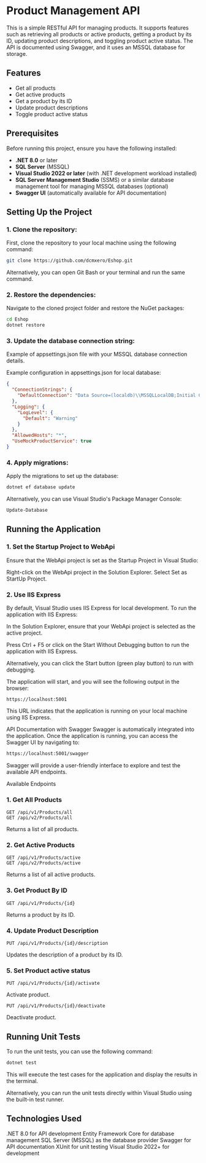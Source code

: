 # Product Management API

This is a simple RESTful API for managing products. It supports features such as retrieving all products or active products, getting a product by its ID, updating product descriptions, and toggling product active status. The API is documented using Swagger, and it uses an MSSQL database for storage.

## Features

- Get all products
- Get active products
- Get a product by its ID
- Update product descriptions
- Toggle product active status

## Prerequisites

Before running this project, ensure you have the following installed:

- **.NET 8.0** or later
- **SQL Server** (MSSQL)
- **Visual Studio 2022 or later** (with .NET development workload installed)
- **SQL Server Management Studio** (SSMS) or a similar database management tool for managing MSSQL databases (optional)
- **Swagger UI** (automatically available for API documentation)

## Setting Up the Project

### 1. Clone the repository:

First, clone the repository to your local machine using the following command:

```bash
git clone https://github.com/dcmxero/Eshop.git
```
Alternatively, you can open Git Bash or your terminal and run the same command.

### 2. Restore the dependencies:
Navigate to the cloned project folder and restore the NuGet packages:

```bash
cd Eshop
dotnet restore
```
### 3. Update the database connection string:
Example of appsettings.json file with your MSSQL database connection details.

Example configuration in appsettings.json for local database:

```json
{
  "ConnectionStrings": {
    "DefaultConnection": "Data Source=(localdb)\\MSSQLLocalDB;Initial Catalog=eshop;Trusted_Connection=True;"
  },
  "Logging": {
    "LogLevel": {
      "Default": "Warning"
    }
  },
  "AllowedHosts": "*",
  "UseMockProductService": true
}
```
### 4. Apply migrations:
Apply the migrations to set up the database:

```bash
dotnet ef database update
```
Alternatively, you can use Visual Studio's Package Manager Console:

```bash
Update-Database
```

## Running the Application
### 1. Set the Startup Project to WebApi
Ensure that the WebApi project is set as the Startup Project in Visual Studio:

Right-click on the WebApi project in the Solution Explorer.
Select Set as StartUp Project.

### 2. Use IIS Express
By default, Visual Studio uses IIS Express for local development. To run the application with IIS Express:

In the Solution Explorer, ensure that your WebApi project is selected as the active project.

Press Ctrl + F5 or click on the Start Without Debugging button to run the application with IIS Express.

Alternatively, you can click the Start button (green play button) to run with debugging.

The application will start, and you will see the following output in the browser:

```arduino
https://localhost:5001
```
This URL indicates that the application is running on your local machine using IIS Express.

API Documentation with Swagger
Swagger is automatically integrated into the application. Once the application is running, you can access the Swagger UI by navigating to:

```bash
https://localhost:5001/swagger
```
Swagger will provide a user-friendly interface to explore and test the available API endpoints.

Available Endpoints
### 1. Get All Products
```url
GET /api/v1/Products/all
GET /api/v2/Products/all
```
Returns a list of all products.

### 2. Get Active Products
```url
GET /api/v1/Products/active
GET /api/v2/Products/active
```
Returns a list of all active products.

### 3. Get Product By ID
```url
GET /api/v1/Products/{id}
```
Returns a product by its ID.

### 4. Update Product Description
```url
PUT /api/v1/Products/{id}/description
```
Updates the description of a product by its ID.

### 5. Set Product active status
```url
PUT /api/v1/Products/{id}/activate
```
Activate product.
```url
PUT /api/v1/Products/{id}/deactivate
```
Deactivate product.

## Running Unit Tests
To run the unit tests, you can use the following command:

```bash
dotnet test
```
This will execute the test cases for the application and display the results in the terminal.

Alternatively, you can run the unit tests directly within Visual Studio using the built-in test runner.

## Technologies Used
.NET 8.0 for API development
Entity Framework Core for database management
SQL Server (MSSQL) as the database provider
Swagger for API documentation
XUnit for unit testing
Visual Studio 2022+ for development
